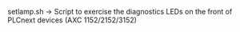 setlamp.sh -> Script to exercise the diagnostics LEDs on the front of PLCnext devices (AXC 1152/2152/3152)

